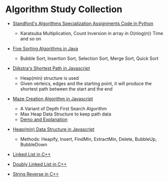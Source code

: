 # Algorithm Study Collection  
  
- [Standford's Algorithms Specialization Assignments Code in Python](https://github.com/sijoonlee/algorithm_study/tree/master/Algorithm_Coursera)  
    - Karatsuba Multiplication, Count Inversion in array in O(nlog(n)) Time and so on  
  
- [Five Sorting Algorithms in Java](https://github.com/sijoonlee/algorithm_study/tree/master/sort)  
    - Bubble Sort, Insertion Sort, Selection Sort, Merge Sort, Quick Sort
  
- [Dijkstra's Shortest Path in Javascript](https://github.com/sijoonlee/algorithm_study/tree/master/Dijkstra-Shortest-Path)  
    - Heap(min) structure is used
    - Given verteics, edges and the starting point, it will produce the shortest path between the start and the end   
   
- [Maze Creation Algorithm in Javascript](https://github.com/sijoonlee/algorithm_study/tree/master/Create-Maze)  
    - A Variant of Depth First Search Algorithm  
    - Max Heap Data Structure to keep path data  
    - [Demo and Explanation](https://sijoonlee.github.io/algorithm-study/Create-Maze)  
  
- [Heap(min) Data Structure in Javascript](https://github.com/sijoonlee/algorithm_study/blob/master/Heap/Heap.js)  
    - Methods: Heapify, Insert, FindMin, ExtractMin, Delete, BubbleUp, BubbleDown  
  
- [Linked List in C++](https://github.com/sijoonlee/algorithm_study/tree/master/linked-list)  
  
- [Doubly Linked List in C++](https://github.com/sijoonlee/algorithm_study/tree/master/doubly-linked-list)    
  
- [String Reverse in C++](https://github.com/sijoonlee/algorithm_study/blob/master/reverseString/main.cpp)  
